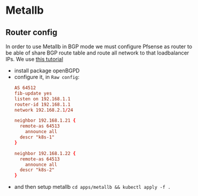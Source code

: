 # Metallb

## Router config

In order to use Metallb in BGP mode we must configure Pfsense as router to be able of share
BGP route table and route all network to that loadbalancer IPs. We use
[this tutorial](https://www.danmanners.com/posts/pfsense-bgp-kubernetes/)


- install package openBGPD
- configure it, in `Raw config`:
  ```conf
  AS 64512
  fib-update yes
  listen on 192.168.1.1
  router-id 192.168.1.1
  network 192.168.2.1/24

  neighbor 192.168.1.21 {
  	remote-as 64513
      announce all
  	descr "k8s-1"
  }

  neighbor 192.168.1.22 {
  	remote-as 64513
      announce all
  	descr "k8s-2"
  }
  ```
- and then setup metallb `cd apps/metallb && kubectl apply -f .`
